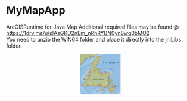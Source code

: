 # MyMapApp
ArcGISRuntime for Java Map
Additional required files may be found @ <br /> https://1drv.ms/u/s!AsGKD2nEm_nRhRYBN0yn8wq0bMO2 <br />
You need to unzip the WIN64 folder and place it directly into the jniLibs folder.
<div style="text-align:center"><img src="nl.png" /></div>

